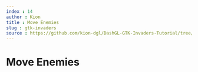 ```yaml
---
index : 14
author : Kion
title : Move Enemies
slug : gtk-invaders
source : https://github.com/kion-dgl/DashGL-GTK-Invaders-Tutorial/tree/master/14_Move_Enemies
---
```

# Move Enemies
